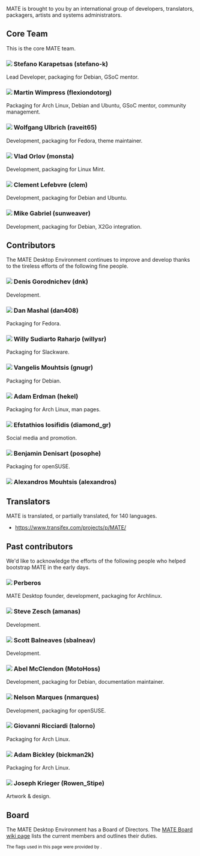 <!--
.. link:
.. description:
.. tags:
.. date: 2011-12-05 07:25:21
.. title: Team
.. slug: team
-->

MATE is brought to you by an international group of developers,
translators, packagers, artists and systems administrators.

## Core Team

This is the core MATE team.

### ![](/assets/img/flags/32/Italy.png) Stefano Karapetsas (stefano-k)

Lead Developer, packaging for Debian, GSoC mentor.

### ![](/assets/img/flags/32/United%20Kingdom\(Great%20Britain\).png) Martin Wimpress (flexiondotorg)

Packaging for Arch Linux, Debian and Ubuntu, GSoC mentor, community management.

### ![](/assets/img/flags/32/Germany.png) Wolfgang Ulbrich (raveit65)

Development, packaging for Fedora, theme maintainer.

### ![](/assets/img/flags/32/Russian%20Federation.png) Vlad Orlov (monsta)

Development, packaging for Linux Mint.

### ![](/assets/img/flags/32/France.png) Clement Lefebvre (clem)

Development, packaging for Debian and Ubuntu.

### ![](/assets/img/flags/32/Germany.png) Mike Gabriel (sunweaver)

Development, packaging for Debian, X2Go integration.

## Contributors

The MATE Desktop Environment continues to improve and develop thanks
to the tireless efforts of the following fine people.

### ![](/assets/img/flags/32/Russian%20Federation.png) Denis Gorodnichev (dnk)

Development.

### ![](/assets/img/flags/32/USA.png) Dan Mashal (dan408)

Packaging for Fedora.

### ![](/assets/img/flags/32/Indonesia.png) Willy Sudiarto Raharjo (willysr)

Packaging for Slackware.

### ![](/assets/img/flags/32/Greece.png) Vangelis Mouhtsis (gnugr)

Packaging for Debian.

### ![](/assets/img/flags/32/USA.png) Adam Erdman (hekel)

Packaging for Arch Linux, man pages.

### ![](/assets/img/flags/32/Greece.png) Efstathios Iosifidis (diamond_gr)

Social media and promotion.

### ![](/assets/img/flags/32/France.png) Benjamin Denisart (posophe)

Packaging for openSUSE.

### ![](/assets/img/flags/32/Greece.png) Alexandros Mouhtsis (alexandros)



## Translators

MATE is translated, or partially translated, for 140 languages.

  * <https://www.transifex.com/projects/p/MATE/>

## Past contributors

We'd like to acknowledge the efforts of the following people who
helped bootstrap MATE in the early days.

### ![](/assets/img/flags/32/Argentina.png) Perberos

MATE Desktop founder, development, packaging for Archlinux.

### ![](/assets/img/flags/32/USA.png) Steve Zesch (amanas)

Development.

### ![](/assets/img/flags/32/Canada.png) Scott Balneaves (sbalneav)

Development.

### ![](/assets/img/flags/32/USA.png) Abel McClendon (MotoHoss)

Development, packaging for Debian, documentation maintainer.

### ![](/assets/img/flags/32/Portugal.png) Nelson Marques (nmarques)

Development, packaging for openSUSE.

### ![](/assets/img/flags/32/Italy.png) Giovanni Ricciardi (talorno)

Packaging for Arch Linux.

### ![](/assets/img/flags/32/USA.png) Adam Bickley (bickman2k)

Packaging for Arch Linux.

### ![](/assets/img/flags/32/USA.png) Joseph Krieger (Rowen_Stipe)

Artwork & design.

## Board

The MATE Desktop Environment has a Board of Directors. The
[MATE Board wiki page](http://wiki.mate-desktop.com/board)
lists the current members and outlines their duties.

<small>
The flags used in this page were provided by <http://www.icondrawer.com>.
</small>
